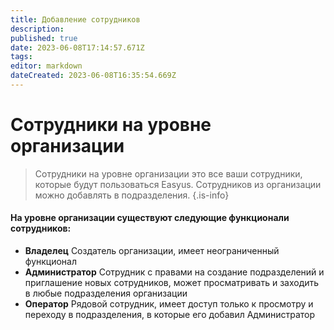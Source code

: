 ```yaml
---
title: Добавление сотрудников
description: 
published: true
date: 2023-06-08T17:14:57.671Z
tags: 
editor: markdown
dateCreated: 2023-06-08T16:35:54.669Z
---
```


# Сотрудники на уровне организации
> Сотрудники на уровне организации это все ваши сотрудники, которые будут пользоваться Easyus. Сотрудников из организации можно добавлять в подразделения.
{.is-info}


#### На уровне организации существуют следующие функционали сотрудников:
- **Владелец**
	Создатель организации, имеет неограниченный функционал
- **Администратор**
	Сотрудник с правами на создание подразделений и приглашение новых сотрудников, может просматривать и заходить в любые подразделения организации
- **Оператор**
	Рядовой сотрудник, имеет доступ только к просмотру и переходу в подразделения, в которые его добавил Администратор
